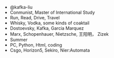 - @kafka-liu
- Conmunist, Master of International Study
- Run, Read, Drive, Travel
- Whisky, Vodka, some kinds of coaktail
- Dostoevsky, Kafka, Garcia Marquez
- Marx, Schopenhauer, Nietzsche, 王阳明， Zizek
- Summer
- PC, Python, Html, coding
- Csgo, Horizon5, Sekiro, Nier:Automata
